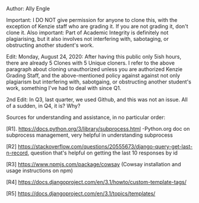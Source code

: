 Author: Ally Engle

Important: I DO NOT give permission for anyone to clone this, with the exception of Kenzie staff who are grading it. If you are not grading it, don't clone it.
Also important: Part of Academic Integrity is definitely not plagiarising, but it also involves not interfering with, sabotaging, or obstructing another student's work. 

Edit: Monday, August 24, 2020: After having this public only 5ish hours, there are already 5 Clones with 5 Unique cloners. I refer to the above paragraph about cloning unauthorized unless you are authorized Kenzie Grading Staff, and the above-mentioned policy against against not only plagiarism but interfering with, sabotgaing, or obstructing another student's work, something I've had to deal with since Q1.

2nd Edit: In Q3, last quarter, we used Github, and this was not an issue. All of a sudden, in Q4, it is? Why?

Sources for understanding and assistance, in no particular order:

[R1]. https://docs.python.org/3/library/subprocess.html
-Python.org doc on subprocess management, very helpful in understanding subprocess

[R2] https://stackoverflow.com/questions/20555673/django-query-get-last-n-record, question that's helpful on getting the last 10 responses by id 

[R3] https://www.npmjs.com/package/cowsay (Cowsay installation and usage instructions on npm)

[R4] https://docs.djangoproject.com/en/3.1/howto/custom-template-tags/

[R5] https://docs.djangoproject.com/en/3.1/topics/templates/

